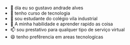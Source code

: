 - 👋 óla eu so gustavo andrade alves
- 👀 tenho curso de tecnologia
- 🌱 sou estudante do colégio vila industrial
- 💞️ A minha habilidade e aprender rapido as coisa
- 📫 sou prestativo para qualquer tipo de serviço virtual
- 😄 tenho prefêrencia em areas tecnologicas


<!---
gustavo303030/gustavo303030 is a ✨ special ✨ repository because its `README.md` (this file) appears on your GitHub profile.
You can click the Preview link to take a look at your changes.
--->
